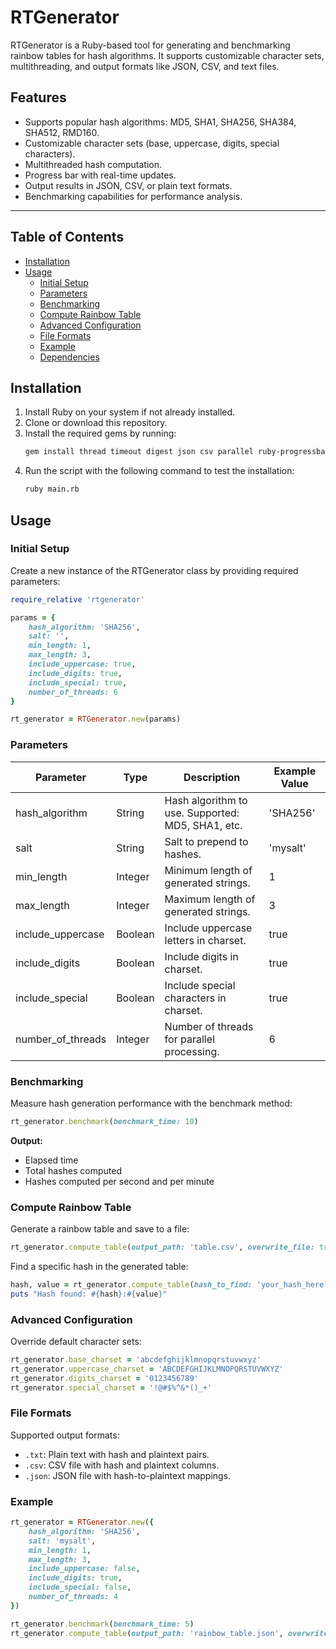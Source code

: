 # RTGenerator

RTGenerator is a Ruby-based tool for generating and benchmarking rainbow tables for hash algorithms. It supports customizable character sets, multithreading, and output formats like JSON, CSV, and text files.

## Features

- Supports popular hash algorithms: MD5, SHA1, SHA256, SHA384, SHA512, RMD160.
- Customizable character sets (base, uppercase, digits, special characters).
- Multithreaded hash computation.
- Progress bar with real-time updates.
- Output results in JSON, CSV, or plain text formats.
- Benchmarking capabilities for performance analysis.

---

## Table of Contents
- [Installation](#installation)
- [Usage](#usage)
  - [Initial Setup](#initial-setup)
  - [Parameters](#parameters)
  - [Benchmarking](#benchmarking)
  - [Compute Rainbow Table](#compute-rainbow-table)
  - [Advanced Configuration](#advanced-configuration)
  - [File Formats](#file-formats)
  - [Example](#example)
  - [Dependencies](#dependencies)

## Installation

1. Install Ruby on your system if not already installed.
2. Clone or download this repository.
3. Install the required gems by running:
   ```bash
   gem install thread timeout digest json csv parallel ruby-progressbar
    ```
4. Run the script with the following command to test the installation:
    ```bash
    ruby main.rb
    ```

## Usage

### Initial Setup

Create a new instance of the RTGenerator class by providing required parameters:

```ruby
require_relative 'rtgenerator'

params = {
    hash_algorithm: 'SHA256',
    salt: '',
    min_length: 1,
    max_length: 3,
    include_uppercase: true,
    include_digits: true,
    include_special: true,
    number_of_threads: 6
}

rt_generator = RTGenerator.new(params)
```

### Parameters

| Parameter          | Type    | Description                              | Example Value |
|--------------------|---------|------------------------------------------|---------------|
| hash_algorithm     | String  | Hash algorithm to use. Supported: MD5, SHA1, etc. | 'SHA256'      |
| salt               | String  | Salt to prepend to hashes.               | 'mysalt'      |
| min_length         | Integer | Minimum length of generated strings.     | 1             |
| max_length         | Integer | Maximum length of generated strings.     | 3             |
| include_uppercase  | Boolean | Include uppercase letters in charset.    | true          |
| include_digits     | Boolean | Include digits in charset.               | true          |
| include_special    | Boolean | Include special characters in charset.   | true          |
| number_of_threads  | Integer | Number of threads for parallel processing. | 6             |

### Benchmarking

Measure hash generation performance with the benchmark method:

```ruby
rt_generator.benchmark(benchmark_time: 10)
```

**Output:**
- Elapsed time
- Total hashes computed
- Hashes computed per second and per minute

### Compute Rainbow Table

Generate a rainbow table and save to a file:

```ruby
rt_generator.compute_table(output_path: 'table.csv', overwrite_file: true)
```

Find a specific hash in the generated table:

```ruby
hash, value = rt_generator.compute_table(hash_to_find: 'your_hash_here')
puts "Hash found: #{hash}:#{value}"
```

### Advanced Configuration

Override default character sets:

```ruby
rt_generator.base_charset = 'abcdefghijklmnopqrstuvwxyz'
rt_generator.uppercase_charset = 'ABCDEFGHIJKLMNOPQRSTUVWXYZ'
rt_generator.digits_charset = '0123456789'
rt_generator.special_charset = '!@#$%^&*()_+'
```

### File Formats

Supported output formats:
- `.txt`: Plain text with hash and plaintext pairs.
- `.csv`: CSV file with hash and plaintext columns.
- `.json`: JSON file with hash-to-plaintext mappings.

### Example

```ruby
rt_generator = RTGenerator.new({
    hash_algorithm: 'SHA256',
    salt: 'mysalt',
    min_length: 1,
    max_length: 3,
    include_uppercase: false,
    include_digits: true,
    include_special: false,
    number_of_threads: 4
})

rt_generator.benchmark(benchmark_time: 5)
rt_generator.compute_table(output_path: 'rainbow_table.json', overwrite_file: true)
```
